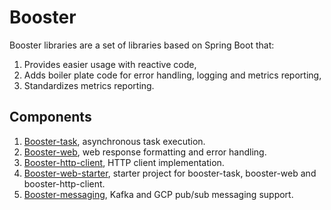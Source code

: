 # Booster

Booster libraries are a set of libraries based on Spring Boot that:
1. Provides easier usage with reactive code,
2. Adds boiler plate code for error handling, logging and metrics reporting,
3. Standardizes metrics reporting.

## Components 

1. [Booster-task](booster-task/README.md), asynchronous task execution.
2. [Booster-web](booster-spring-parent/booster-web/README.md), web response formatting and error handling.
3. [Booster-http-client](booster-spring-parent/booster-http-client/README.md), HTTP client implementation.
4. [Booster-web-starter](booster-spring-parent/booster-web-starter/README.md), starter project for booster-task, booster-web and booster-http-client.
5. [Booster-messaging](booster-spring-parent/booster-messaging/README.md), Kafka and GCP pub/sub messaging support.
